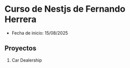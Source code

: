 # Curso de Nestjs de Fernando Herrera

- Fecha de inicio: 15/08/2025

## Proyectos

1. Car Dealership
